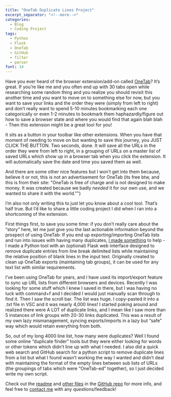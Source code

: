 ```yaml
---
title: "OneTab Duplicate Lines Project"
excerpt_separator: "<!--more-->"
categories:
  - Blog
  - Coding Project
tags:
  - Python
  - Flask
  - OneTab
  - GitHub
  - filter
  - parser
font: 14
---
```


Have you ever heard of the browser extension/add-on called [OneTab](https://www.one-tab.com/)? <!--more-->It’s great. If you’re like me and you often end up with 30 tabs open while researching some random thing and you realize you should revisit this another time and you want to move on to something else for now, but you want to save your links and the order they were (simply from left to right) and don’t really want to spend 5-10 minutes bookmarking each one categorically or even 1-2 minutes to bookmark them haphazardly/figure out how to save a browser state and where you would find that again blah blah - Then this extension might be a great tool for you!

It sits as a button in your toolbar like other extensions. When you have that moment of needing to move on but wanting to save this journey, you JUST CLICK THE BUTTON. Two seconds, done. It will save all the URLs in the order they were from left to right, in a grouping of URLs on a master list of saved URLs which show up in a browser tab when you click the extension. It will automatically save the date and time you saved them as well.

And there are some other nice features but I won’t get into them because, believe it or not, this is not an advertisement for OneTab (its free btw, and this is from their site: "OneTab is free of charge and is not designed to make money. It was created because we badly *needed* it for our own use, and we wanted to share it with the world."")

I’m also not only writing this to just let you know about a cool tool. That’s half true. But I’d like to share a little coding project I did when I ran into a shortcoming of the extension.

First things first, to save you some time: if you don’t really care about the “story” here, let me just give you the last actionable information beyond the prospect of using OneTab: If you end up exporting/importing OneTab lists and run into issues with having many duplicates, [I made something](https://github.com/itsmejayd/filter-duplicate-lines?tab=readme-ov-file#readme-top) to help - I made a Python tool with an (optional) Flask web interface designed to remove duplicate entries from line break delimited lists while maintaining the relative position of blank lines in the input text. Originally created to clean up OneTab exports (maintaining tab groups), it can be used for any text list with similar requirements.

I’ve been using OneTab for years, and I have used its import/export feature to sync up URL lists from different browsers and devices. Recently I was looking for some stuff which I knew I saved in there, but I was having no luck with command+f and I decided I would just manually scan through to find it. Then I saw the scroll bar. The list was huge. I copy-pasted it into a .txt file in VSC and it was nearly 4,000 lines! I started poking around and realized there were A LOT of duplicate links, and I mean like I saw more than 5 instances of link groups with 20-30 links duplicated. This was a result of my own lazy mismanagement, syncing exports/imports in a lazy but “safe” way which would retain everything from both.

So, out of my long 4000 line list, how many were duplicates? Well I found some online “duplicate finder” tools but they were either looking for words or other tokens which didn’t line up with what I needed. I also did a quick web search and GitHub search for a python script to remove duplicate lines from a list but what I found wasn’t working the way I wanted and didn’t deal with maintaining the format of the empty lines between sub lists of URLs (the groupings of tabs which were “OneTab-ed” together), so I just decided write my own script.

Check out the [readme](https://www.one-tab.com/) and [other files](https://github.com/itsmejayd/filter-duplicate-lines) in the [GitHub repo](https://github.com/itsmejayd/filter-duplicate-lines.git) for more info, and feel free to [contact me](https://itsmejayd.github.io/about/#-contact-me) with any questions/feedback!
